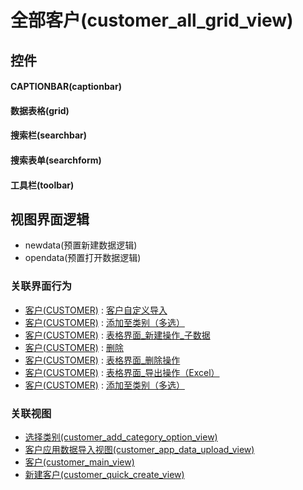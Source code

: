 # 全部客户(customer_all_grid_view)  <!-- {docsify-ignore-all} -->



## 控件
#### CAPTIONBAR(captionbar)
#### 数据表格(grid)
#### 搜索栏(searchbar)
#### 搜索表单(searchform)
#### 工具栏(toolbar)

## 视图界面逻辑
  * newdata(预置新建数据逻辑)
  * opendata(预置打开数据逻辑)


### 关联界面行为
  * [客户(CUSTOMER)](module/ProdMgmt/customer) : [客户自定义导入](module/ProdMgmt/customer#界面行为)
  * [客户(CUSTOMER)](module/ProdMgmt/customer) : [添加至类别（多选）](module/ProdMgmt/customer#界面行为)
  * [客户(CUSTOMER)](module/ProdMgmt/customer) : [表格界面_新建操作_子数据](module/ProdMgmt/customer#界面行为)
  * [客户(CUSTOMER)](module/ProdMgmt/customer) : [删除](module/ProdMgmt/customer#界面行为)
  * [客户(CUSTOMER)](module/ProdMgmt/customer) : [表格界面_删除操作](module/ProdMgmt/customer#界面行为)
  * [客户(CUSTOMER)](module/ProdMgmt/customer) : [表格界面_导出操作（Excel）](module/ProdMgmt/customer#界面行为)
  * [客户(CUSTOMER)](module/ProdMgmt/customer) : [添加至类别（多选）](module/ProdMgmt/customer#界面行为)

### 关联视图
  * [选择类别(customer_add_category_option_view)](app/view/customer_add_category_option_view)
  * [客户应用数据导入视图(customer_app_data_upload_view)](app/view/customer_app_data_upload_view)
  * [客户(customer_main_view)](app/view/customer_main_view)
  * [新建客户(customer_quick_create_view)](app/view/customer_quick_create_view)

<script>
 const { createApp } = Vue
  createApp({
    data() {
      return {

      }
    }
  }).use(ElementPlus).mount('#app')
</script>